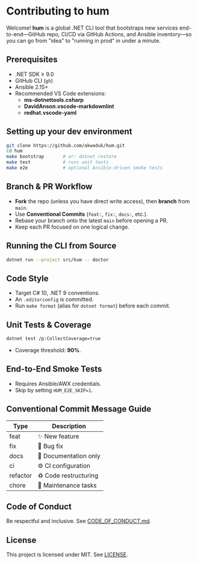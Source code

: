 # Contributing to hum

Welcome! **hum** is a global .NET CLI tool that bootstraps new services end-to-end—GitHub repo, CI/CD via GitHub Actions, and Ansible inventory—so you can go from "idea" to "running in prod" in under a minute.

## Prerequisites

- .NET SDK ≥ 9.0  
- GitHub CLI (`gh`)  
- Ansible 2.15+  
- Recommended VS Code extensions:  
  - **ms-dotnettools.csharp**  
  - **DavidAnson.vscode-markdownlint**  
  - **redhat.vscode-yaml**  

## Setting up your dev environment

```bash
git clone https://github.com/akwaduk/hum.git
cd hum
make bootstrap       # or: dotnet restore
make test            # runs unit tests
make e2e             # optional Ansible-driven smoke tests
```

## Branch & PR Workflow

- **Fork** the repo (unless you have direct write access), then **branch** from `main`.  
- Use **Conventional Commits** (`feat:`, `fix:`, `docs:`, etc.).  
- Rebase your branch onto the latest `main` before opening a PR.  
- Keep each PR focused on one logical change.

## Running the CLI from Source

```bash
dotnet run --project src/hum -- doctor
```

## Code Style

- Target C# 10, .NET 9 conventions.  
- An `.editorconfig` is committed.  
- Run `make format` (alias for `dotnet format`) before each commit.

## Unit Tests & Coverage

```bash
dotnet test /p:CollectCoverage=true
```
- Coverage threshold: **90%**.

## End-to-End Smoke Tests

- Requires Ansible/AWX credentials.  
- Skip by setting `HUM_E2E_SKIP=1`.

## Conventional Commit Message Guide

| Type      | Description               |
|-----------|---------------------------|
| feat      | ✨ New feature             |
| fix       | 🐛 Bug fix                |
| docs      | 📝 Documentation only     |
| ci        | ⚙️ CI configuration       |
| refactor  | ♻️ Code restructuring     |
| chore     | 🔧 Maintenance tasks      |

## Code of Conduct

Be respectful and inclusive. See [CODE_OF_CONDUCT.md](docs/CODE_OF_CONDUCT.md).

## License

This project is licensed under MIT. See [LICENSE](LICENSE).
